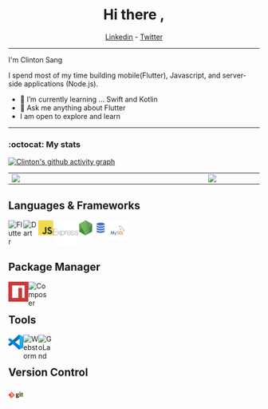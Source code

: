 
<h1 align="center">  Hi there ,</h1>


<p align="center">
  <a href="https://www.linkedin.com/in/clinton-sang/">Linkedin</a> - 
  <a href="https://twitter.com/clintonksang">Twitter</a>
</p>

-----------------------------------------------------------
I'm Clinton Sang 

I spend most of my time building mobile(Flutter), Javascript, and server-side applications (Node.js).



- 🌱 I’m currently learning ... Swift and Kotlin
- 💬 Ask me anything about Flutter
- I am open to explore  and learn

-------------------------------------------------------------


### :octocat: My stats
  <table>
  <tr>
      <td><img width="380px" align="left" src="https://github-readme-stats.vercel.app/api?username=ClintonKSang&show_icons=true&count_private=true&include_all_commits&theme=tokyonight"/></td>
     <td><img width="400px" align="left" src="https://github-readme-streak-stats.herokuapp.com/?user=ClintonKSang&show_icons=true&locale=en&layout=compact&theme=tokyonight"/></td>
    
    

    

    
  </tr>   
  

  [![Clinton's github activity graph](https://activity-graph.herokuapp.com/graph?username=clintonksang)](https://github.com/clintonksang/github-readme-activity-graph)
  </tr>
  
       
  
</table>

 

## Languages & Frameworks

<a><img align="left" alt="Flutter" width="30px" src="https://strattonapps.com/wp-content/uploads/2020/02/flutter-logo-5086DD11C5-seeklogo.com_.png" /><a/>
<a><img align="left" alt="Dart" width="30px" src="https://www.kindpng.com/picc/m/176-1766682_dart-programming-language-hd-png-download.png" /><a/>

<a><img align="left" alt="JavaScript" width="30px" src="https://raw.githubusercontent.com/github/explore/80688e429a7d4ef2fca1e82350fe8e3517d3494d/topics/javascript/javascript.png" /><a/>
 <a><img align="left" alt="Express" width="50px" src="https://raw.githubusercontent.com/github/explore/80688e429a7d4ef2fca1e82350fe8e3517d3494d/topics/express/express.png" /><a/>
<a><img align="left" alt="Node.js" width="30px" src="https://raw.githubusercontent.com/github/explore/80688e429a7d4ef2fca1e82350fe8e3517d3494d/topics/nodejs/nodejs.png" /><a/>
<a><img align="left" alt="SQL" width="30px" src="https://raw.githubusercontent.com/github/explore/80688e429a7d4ef2fca1e82350fe8e3517d3494d/topics/sql/sql.png" /><a/>
<a><img align="left" alt="MySQL" width="40px" src="https://raw.githubusercontent.com/github/explore/80688e429a7d4ef2fca1e82350fe8e3517d3494d/topics/mysql/mysql.png" /><a/>

<br />
<br />
<br/>

## Package Manager

<a><img align="left" alt="Npm" width="40px" src="https://raw.githubusercontent.com/github/explore/78df643247d429f6cc873026c0622819ad797942/topics/npm/npm.png" /><a/>
  <a><img align="left" alt="Composer" width="40px" src="https://getcomposer.org/img/logo-composer-transparent4.png" /><a/>

<br />
<br />

## Tools
<a><img align="left" alt="Visual Studio Code" width="30px" src="https://raw.githubusercontent.com/github/explore/80688e429a7d4ef2fca1e82350fe8e3517d3494d/topics/visual-studio-code/visual-studio-code.png" /><a/>

<a><img align="left" alt="Webstorm" width="30px" src="https://seeklogo.com/images/W/webstorm-logo-691E749F21-seeklogo.com.png" /><a/>

  <a><img align="left" alt="GoLand" width="30px" src="https://www.kindpng.com/picc/m/591-5918404_jetbrains-goland-logo-hd-png-download.png" /><a/>


<br />
<br />




## Version Control
<a><img align="left" alt="Git" width="30px" src="https://raw.githubusercontent.com/github/explore/80688e429a7d4ef2fca1e82350fe8e3517d3494d/topics/git/git.png" /><a/>

 <br />
